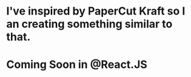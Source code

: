 # I've inspired by PaperCut Kraft so I an creating something similar to that.
# Coming Soon in @React.JS
